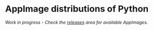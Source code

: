 # AppImage distributions of Python

_Work in progress - Check the [releases][RELEASES] area for available
AppImages._


[RELEASES]: https://github.com/niess/python-appimage/releases
